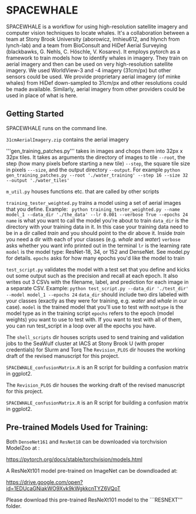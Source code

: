 # SPACEWHALE

SPACEWHALE is a workflow for using high-resolution satellite imagery and computer vision techniques to locate whales. It's a collaboration between a team at Stony Brook University (aborowicz, lmhieu612, and hlynch from lynch-lab) and a team from BioConsult and HiDef Aerial Surveying (blackbawks, G. Nehls, C. Höschle, V. Kosarev). It employs pytorch as a framework to train models how to identify whales in imagery. They train on aerial imagery and then can be used on very high-resolution satellite imagery. We used WorldView-3 and -4 imagery (31cm/px) but other sensors could be used. We provide proprietary aerial imagery (of minke whales) from HiDef down-sampled to 31cm/px and other resolutions could be made available. Similarly, aerial imagery from other providers could be used in place of what is here. 

## Getting Started

SPACEWHALE runs on the command line. 

```31cmAerialImagery.zip``` contains the aerial imagery

'''gen_training_patches.py''' takes in images and chops them into 32px x 32px tiles. It takes as arguments the directory of images to tile ```--root```, the step (how many pixels before starting a new tile) ```--step```, the square tile size in pixels ```---size```, and the output directory ```--output```. For example 
```python gen_training_patches.py --root './water_training' --step 16 --size 32 --output './water_tiles'``` 

```m_util.py``` houses functions etc. that are called by other scripts

```training_tester_weighted.py``` trains a model using a set of aerial images that you define. Example:
``` python training_tester_weighted.py --name model_1 --data_dir './the_data' --lr 0.001 --verbose True --epochs 24```
```name``` is what you want to call the model you're about to train
```data_dir``` is the directory with your training data in it. In this case your training data need to be in a dir called *train* and you should point to the dir above it. Inside *train* you need a dir with each of your classes (e.g. *whale* and *water*)
```verbose``` asks whether you want info printed out in the terminal
```lr``` is the learning rate
```model``` is the model type: ResNet-18, 34, or 152 and DenseNet. See model.py for details.
```epochs``` asks for how many epochs you'd like the model to train

```test_script.py``` validates the model with a test set that you define and kicks out some output such as the precision and recall at each epoch. It also writes out 3 CSVs with the filename, label, and prediction for each image in a separate CSV. Example:
```python test_script.py --data_dir './test_dir' --model model_1 --epochs 24```
```data_dir``` should include two dirs labeled with your classes (exactly as they were for training, e.g. *water* and *whale* in our case). 
```model``` is the trained model that you'll use to test with
```modtype``` is the model type as in the training script
```epochs``` refers to the epoch (model weights) you want to use to test with. If you want to test with all of them, you can run test_script in a loop over all the epochs you have.

The ```shell_scripts``` dir houses scripts used to send training and validation jobs to the SeaWulf cluster at IACS at Stony Brook U (with proper credentials) for Slurm and Torq
The ```Revision_PLOS``` dir houses the working draft of the revised manuscript for this project.

```SPACEWHALE_confusionMatrix.R``` is an R script for building a confusion matrix in ggplot2.

The ```Revision_PLOS``` dir houses the working draft of the revised manuscript for this project.

```SPACEWHALE_confusionMatrix.R``` is an R script for building a confusion matrix in ggplot2.

## Pre-trained Models Used for Training:

Both ```DenseNet161``` and ```ResNet18``` can be downloaded via torchvision ModelZoo at :

https://pytorch.org/docs/stable/torchvision/models.html

A ResNeXt101 model pre-trained on ImageNet can be downdloaded at:

https://drive.google.com/open?id=1EDUcaGNiakWO9Xvk9kWgkkcnTYZ6VQoT

Please download this pre-trained ResNeXt101 model to the ```RESNEXT''' folder.
